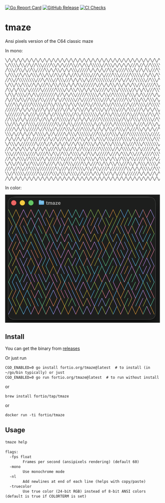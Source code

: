 [![Go Report Card](https://goreportcard.com/badge/fortio.org/tmaze)](https://goreportcard.com/report/fortio.org/tmaze)
[![GitHub Release](https://img.shields.io/github/release/fortio/tmaze.svg?style=flat)](https://github.com/fortio/tmaze/releases/)
[![CI Checks](https://github.com/fortio/tmaze/actions/workflows/include.yml/badge.svg)](https://github.com/fortio/tmaze/actions/workflows/include.yml)

# tmaze

Ansi pixels version of the C64 classic maze

In mono:
```
╲╱╲╱╲╱╲╱╲╱╲╱╲╱╲╱╲╱╲╱╲╱╲╱╲╱╲╱╲╱╲╱╲╱╲╱╲╱╲╱╲╱╲╱╲╱╲╱╲╱╲╱╲╱╲╱╲╱╲╱╲╱╲╱╲╱╲╱╲╱╲╱╲╱╲╱╲╱╲╱
╲╱╲╲╲╲╱╲╲╱╱╲╱╱╲╲╲╱╱╱╱╲╲╱╲╱╲╱╱╱╲╲╱╱╲╱╲╲╱╲╲╲╲╲╱╱╲╲╲╱╲╱╲╱╲╱╲╱╱╱╲╱╱╲╱╱╲╲╲╲╲╲╱╲╱╱╲╲╱╲
╱╲╲╲╱╱╲╲╱╲╱╱╲╲╱╱╱╱╲╲╱╲╱╲╲╱╲╱╲╱╲╲╲╱╱╱╱╱╲╱╲╱╲╱╲╱╱╲╲╱╲╱╱╱╱╲╲╲╱╲╱╱╲╱╲╲╱╱╱╲╲╱╲╲╱╱╲╲╱╱
╲╱╲╲╲╱╱╲╱╲╲╱╲╲╲╱╲╲╱╲╲╱╱╲╲╱╱╲╱╲╱╱╲╲╱╲╲╲╲╱╱╱╲╱╲╱╱╱╱╲╲╲╱╱╱╱╱╲╲╲╲╲╱╱╲╱╲╲╱╲╲╲╲╱╲╲╱╲╲╲
╱╱╲╲╱╱╲╲╲╲╲╲╲╲╱╱╱╲╱╲╲╲╱╱╲╲╲╱╱╱╲╱╲╱╲╲╱╲╱╱╱╲╲╲╲╲╲╲╱╱╱╲╱╲╱╱╲╱╱╲╲╲╲╲╱╱╲╲╲╱╲╱╱╱╲╲╱╱╱╱
╲╱╲╲╱╲╲╱╲╲╲╱╱╲╱╲╱╱╱╲╲╱╲╲╱╲╲╲╱╲╱╲╱╲╲╱╱╱╱╱╱╲╱╱╲╱╲╱╲╲╱╲╲╱╲╱╲╱╲╲╱╱╲╲╱╱╱╱╲╲╱╲╱╲╲╲╱╲╱╲
╱╲╲╱╲╱╲╲╲╱╲╱╱╱╱╱╲╱╱╱╱╱╱╲╲╲╲╱╲╱╲╲╱╲╲╱╲╱╲╱╲╲╱╱╱╱╲╱╲╲╲╱╲╲╲╲╲╱╱╲╱╲╱╲╲╱╱╱╲╲╲╲╱╲╱╱╱╲╲╱
╲╱╲╲╱╲╲╲╲╱╱╲╱╲╲╱╱╱╱╱╱╱╱╲╱╱╲╱╲╱╲╲╱╱╱╱╱╲╲╲╲╲╱╲╱╲╲╱╱╲╲╲╲╲╲╱╲╲╲╱╲╱╲╲╱╱╱╲╱╲╱╱╱╱╲╲╱╲╲╲
╱╲╱╱╲╲╱╲╲╱╱╲╲╲╱╱╲╲╱╱╱╱╲╱╲╱╱╲╲╲╲╲╱╱╲╱╱╱╱╱╲╲╲╲╱╱╱╲╱╲╱╱╱╱╱╲╲╱╲╲╲╱╲╲╱╲╲╲╱╲╱╲╲╱╲╱╱╲╲╱
╲╱╱╱╲╲╱╲╱╱╱╱╲╲╲╲╲╱╱╱╲╲╱╲╲╲╱╲╲╱╲╲╱╲╲╱╱╲╲╱╱╲╲╲╱╲╲╱╱╲╲╲╲╱╱╱╲╱╱╱╲╲╲╲╱╱╲╲╲╲╲╱╱╱╲╱╱╲╲╲
╱╱╱╱╱╱╲╱╲╱╲╱╲╲╱╱╱╲╱╲╱╱╲╱╱╱╲╱╱╲╱╲╱╲╲╱╱╲╱╲╱╲╲╲╱╲╱╱╲╲╲╱╱╱╲╱╲╲╲╱╱╱╲╱╲╱╲╱╲╲╱╱╱╲╱╲╲╱╲╱
╲╱╱╱╱╱╱╱╲╱╲╱╱╱╲╱╱╱╲╱╲╱╱╲╲╲╱╲╲╲╱╱╲╲╱╲╲╲╲╲╲╲╱╲╱╱╲╲╱╲╲╲╱╱╱╱╲╲╱╱╱╲╲╲╱╱╲╲╱╲╲╲╱╲╲╲╱╲╲╲
╱╱╲╲╲╱╱╲╱╲╱╱╱╱╱╲╱╱╲╲╱╲╱╱╲╲╲╲╲╱╱╲╱╱╲╱╲╱╲╱╱╱╱╲╲╲╲╲╲╲╲╲╱╱╲╲╱╱╲╲╲╱╲╲╲╲╲╱╱╲╲╱╱╲╱╲╲╱╲╱
╲╲╱╱╲╲╱╲╱╱╲╲╲╲╱╱╱╱╱╱╱╱╱╲╲╱╱╲╱╲╲╱╱╱╱╲╲╲╲╲╱╲╱╱╲╱╱╱╲╱╲╲╲╲╲╲╲╲╱╲╱╱╱╲╱╱╲╲╱╲╱╲╱╱╱╲╲╲╲╲
╱╱╱╱╲╱╲╱╲╲╱╱╱╱╱╲╱╱╲╲╲╱╱╲╱╱╱╲╲╲╱╲╱╱╱╲╲╲╲╱╲╱╱╲╱╲╱╲╲╱╱╲╲╲╱╱╲╱╱╱╲╲╱╲╱╲╱╲╱╱╲╱╲╲╲╱╲╲╱╱
╲╲╲╱╲╱╱╲╱╲╱╱╲╱╲╲╲╲╱╲╱╱╲╱╱╱╱╲╱╲╲╲╱╲╲╲╲╲╲╱╱╱╲╲╲╱╱╱╲╲╲╱╲╱╱╱╲╲╲╲╲╲╲╲╲╲╱╱╱╱╱╲╱╱╲╲╲╲╱╲
╱╲╱╲╱╱╲╱╲╱╱╲╱╱╱╱╱╲╱╱╲╱╱╲╱╱╱╲╲╱╱╲╱╱╲╲╱╲╱╲╲╱╲╲╲╱╲╲╲╱╱╱╱╲╲╲╲╱╲╲╱╱╱╱╲╲╲╱╲╲╲╱╲╲╱╲╱╱╲╱
╲╱╲╲╲╱╲╱╱╱╱╱╱╱╲╱╱╱╲╱╱╲╱╲╱╲╱╱╲╱╱╲╱╲╲╱╱╲╲╲╱╲╱╲╲╱╲╲╱╲╲╲╲╱╲╲╱╱╱╲╲╲╱╲╲╲╲╲╲╲╱╲╱╱╲╲╱╲╱╲
╱╱╲╱╲╱╲╱╲╲╱╲╱╲╱╱╲╱╲╲╱╱╱╲╲╱╲╲╱╱╱╱╲╱╱╲╲╲╱╱╱╱╱╲╲╲╲╲╲╱╱╲╱╲╲╲╲╱╲╲╱╲╱╱╱╱╱╲╱╲╱╲╲╱╱╱╱╱╲╱
╲╲╲╱╱╱╲╲╲╲╱╱╱╱╲╱╱╱╱╲╲╱╲╲╱╱╲╲╲╱╲╲╲╲╱╲╱╱╲╲╱╲╱╱╱╱╱╲╱╱╱╲╱╲╲╲╱╲╲╱╱╱╲╱╱╱╱╲╲╲╲╲╱╱╲╲╲╱╱╲
╱╱╲╱╲╱╲╲╲╱╱╲╲╲╲╱╱╲╱╲╱╱╱╱╱╲╲╱╱╱╲╱╱╲╲╲╱╲╲╲╱╲╱╲╲╲╱╲╱╲╲╱╱╲╲╲╱╲╲╱╱╱╱╱╲╲╱╱╲╱╱╲╱╲╲╲╲╲╱╱
╲╱╲╲╱╱╲╲╱╲╱╱╲╲╲╱╱╱╲╱╱╱╲╱╲╲╱╱╲╲╲╱╱╱╱╲╲╱╲╱╱╱╲╲╱╲╲╱╲╲╱╲╲╱╱╱╲╲╱╲╱╲╲╲╱╲╲╲╲╱╲╲╱╲╱╲╱╱╱╲
╱╱╱╲╱╱╲╲╱╱╱╲╲╲╲╱╱╱╱╱╱╱╱╲╲╱╱╱╲╱╱╱╲╲╲╲╱╲╲╱╱╲╲╱╱╱╱╲╱╱╱╱╱╱╱╲╲╱╲╱╲╱╲╲╲╲╱╱╲╲╲╲╱╱╱╱╱╲╲╱
╲╲╱╱╲╲╲╲╲╱╱╱╱╱╱╲╲╱╱╱╱╲╲╲╱╲╲╲╱╲╲╲╲╱╱╲╱╱╱╲╱╲╲╱╲╲╱╱╲╱╲╱╱╱╲╱╱╱╱╱╱╲╱╲╱╲╱╱╲╱╲╱╱╱╱╲╱╱╲╲
╱╲╱╲╱╲╱╲╱╲╱╲╱╲╱╲╱╲╱╲╱╲╱╲╱╲╱╲╱╲╱╲╱╲╱╲╱╲╱╲╱╲╱╲╱╲╱╲╱╲╱╲╱╲╱╲╱╲╱╲╱╲╱╲╱╲╱╲╱╲╱╲╱╲╱╲╱╲╱╱
```

In color:

![Screenshot](screenshot.png)

## Install
You can get the binary from [releases](https://github.com/fortio/tmaze/releases)

Or just run
```
CGO_ENABLED=0 go install fortio.org/tmaze@latest  # to install (in ~/go/bin typically) or just
CGO_ENABLED=0 go run fortio.org/tmaze@latest  # to run without install
```

or
```
brew install fortio/tap/tmaze
```

or
```
docker run -ti fortio/tmaze
```


## Usage

```
tmaze help

flags:
  -fps float
        Frames per second (ansipixels rendering) (default 60)
  -mono
        Use monochrome mode
  -nl
        Add newlines at end of each line (helps with copy/paste)
  -truecolor
        Use true color (24-bit RGB) instead of 8-bit ANSI colors (default is true if COLORTERM is set)
```
